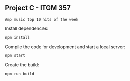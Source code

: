 ## Project C - ITGM 357
```
Amp music top 10 hits of the week
```



Install dependencies:

```
npm install
```

Compile the code for development and start a local server:

```
npm start
```

Create the build:

```
npm run build
```






